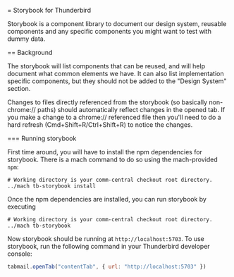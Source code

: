 = Storybook for Thunderbird

Storybook is a component library to document our design system, reusable
components and any specific components you might want to test with dummy data.

== Background

The storybook will list components that can be reused, and will help document
what common elements we have. It can also list implementation specific
components, but they should not be added to the "Design System" section.

Changes to files directly referenced from the storybook (so basically
non-chrome:// paths) should automatically reflect changes in the opened tab.
If you make a change to a chrome:// referenced file then you'll need to do a
hard refresh (Cmd+Shift+R/Ctrl+Shift+R) to notice the changes.

=== Running storybook

First time around, you will have to install the npm dependencies for storybook.
There is a mach command to do so using the mach-provided `npm`:

```
# Working directory is your comm-central checkout root directory.
../mach tb-storybook install
```

Once the npm dependencies are installed, you can run storybook by executing

```
# Working directory is your comm-central checkout root directory.
../mach tb-storybook
```

Now storybook should be running at `http://localhost:5703`. To use storybook, run
the following command in your Thunderbird developer console:

```js
tabmail.openTab("contentTab", { url: "http://localhost:5703" })
```
